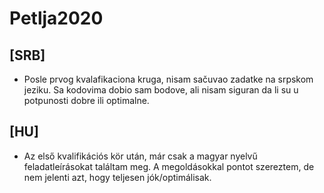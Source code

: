 # Petlja2020
## [SRB]
- Posle prvog kvalafikaciona kruga, nisam sačuvao zadatke na srpskom jeziku. Sa kodovima dobio sam bodove, ali nisam siguran da li su u potpunosti dobre ili optimalne.
## [HU]
- Az első kvalifikációs kör után, már csak a magyar nyelvű feladatleírásokat találtam meg. A megoldásokkal pontot szereztem, de nem jelenti azt, hogy teljesen jók/optimálisak.